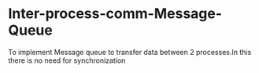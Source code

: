 # Inter-process-comm-Message-Queue
To implement Message queue to transfer data between 2 processes.In this there is no need for synchronization
